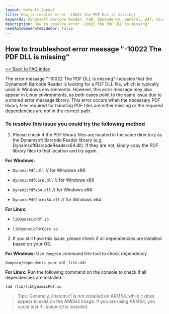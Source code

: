 ```yaml
---
layout: default-layout
title: How to resolve error -10022 the PDF DLL is missing?
keywords: Dynamsoft Barcode Reader, FAQ, Dependency, General, pdf, missing
description: How to resolve error -10022 the PDF DLL is missing?
needAutoGenerateSidebar: false
---
```


## How to troubleshoot error message "-10022 The PDF DLL is missing"

[<< Back to FAQ index](index.md)

The error message "-10022 The PDF DLL is missing" indicates that the Dynamsoft Barcode Reader is looking for a PDF DLL file, which is typically used in Windows environments. However, this error message may also appear in Linux environments, as both cases point to the same issue due to a shared error message library. This error occurs when the necessary PDF library files required for handling PDF files are either missing or the required dependencies are not in the correct path.

### To resolve this issue you could try the following method

1. Please check if the PDF library files are located in the same directory as the Dynamsoft Barcode Reader library (e.g. DynamsoftBarcodeReaderx64.dll). If they are not, kindly copy the PDF library files to that location and try again. 

 **For Windows:**
  
 - `DynamicPdf.dll` // for Windows x86
 
 - `DynamicPdfCore.dll` // for Windows x86
 
 - `DynamicPdfx64.dll` // for Windows x64
 
 - `DynamicPdfCorex64.dll` // for Windows x64

 **For Linux:**
  
 - `libDynamicPdf.so`
 
 - `libDynamicPdfCore.so`
  
2. If you still have this issue, please check if all dependencies are installed based on your OS.

 **For Windows:**
 Use `dumpbin` command line tool to check dependency.
 
 ```
 dumpbin/dependents your_ddl_file.ddl
 ```

 **For Linux:**
 Run the following command on the console to check if all dependencies are installed.
 
 ```
 ldd /lib/libDynamicPdf.so
 ```

 > Tips:
 > Generally, libatomic1 is not installed on ARM64, while it does appear to exist on the AMD64 image. If you are using ARM64, you could test if libatomic1 is installed.
